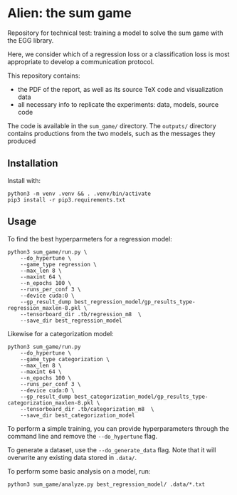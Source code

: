 # Alien: the sum game

Repository for technical test: training a model to solve the sum game with the EGG library.

Here, we consider which of a regression loss or a classification loss is most appropriate to develop a communication protocol.

This repository contains:
 + the PDF of the report, as well as its source TeX code and visualization data
 + all necessary info to replicate the experiments: data, models, source code

The code is available in the `sum_game/` directory.
The `outputs/` directory contains productions from the two models, such as the messages they produced

## Installation

Install with:
```
python3 -m venv .venv && . .venv/bin/activate
pip3 install -r pip3.requirements.txt
```

## Usage

To find the best hyperparmeters for a regression model:
```
python3 sum_game/run.py \
    --do_hypertune \
    --game_type regression \
    --max_len 8 \
    --maxint 64 \
    --n_epochs 100 \
    --runs_per_conf 3 \
    --device cuda:0 \
    --gp_result_dump best_regression_model/gp_results_type-regression_maxlen-8.pkl \
    --tensorboard_dir .tb/regression_m8  \
    --save_dir best_regression_model
```

Likewise for a categorization model:
```
python3 sum_game/run.py
    --do_hypertune \
    --game_type categorization \
    --max_len 8 \
    --maxint 64 \
    --n_epochs 100 \
    --runs_per_conf 3 \
    --device cuda:0 \
    --gp_result_dump best_categorization_model/gp_results_type-categorization_maxlen-8.pkl \
    --tensorboard_dir .tb/categorization_m8  \
    --save_dir best_categorization_model
```

To perform a simple training, you can provide hyperparameters through the command line and remove the `--do_hypertune` flag.

To generate a dataset, use the `--do_generate_data` flag.
Note that it will overwrite any existing data stored in `.data/`.

To perform some basic analysis on a model, run:
```
python3 sum_game/analyze.py best_regression_model/ .data/*.txt
```
